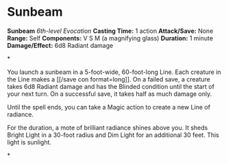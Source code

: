 # Sunbeam

**Sunbeam**
_6th-level Evocation_
**Casting Time:** 1 action
**Attack/Save:** None
**Range:** Self
**Components:** V S M (a magnifying glass)
**Duration:** 1 minute
**Damage/Effect:** 6d8 Radiant damage

*<p>You launch a sunbeam in a 5-foot-wide, 60-foot-long Line. Each creature in the Line makes a [[/save con format=long]]. On a failed save, a creature takes 6d8 Radiant damage and has the Blinded condition until the start of your next turn. On a successful save, it takes half as much damage only.

Until the spell ends, you can take a Magic action to create a new Line of radiance.

For the duration, a mote of brilliant radiance shines above you. It sheds Bright Light in a 30-foot radius and Dim Light for an additional 30 feet. This light is sunlight.</p>*